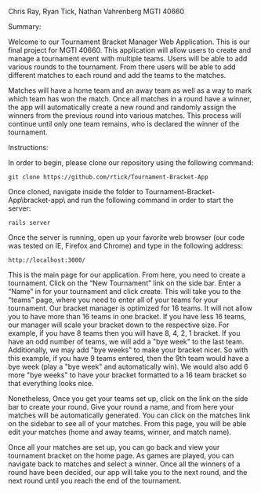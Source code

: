 Chris Ray, Ryan Tick, Nathan Vahrenberg
MGTI 40660

Summary:

Welcome to our Tournament Bracket Manager Web Application. This is our final project for MGTI 40660. This application will allow users to create and manage a tournament event with multiple teams.  Users will be able to add various rounds to the tournament.  From there users will be able to add different matches to each round and add the teams to the matches.

Matches will have a home team and an away team as well as a way to mark which team has won the match.  Once all matches in a round have a winner, the app will automatically create a new round and randomly assign the winners from the previous round into various matches.  This process will continue until only one team remains, who is declared the winner of the tournament.  

Instructions:

In order to begin, please clone our repository using the following command:

	git clone https://github.com/rtick/Tournament-Bracket-App

Once cloned, navigate inside the folder to Tournament-Bracket-App\bracket-app\ and run the following command in order to start the server:

	rails server

Once the server is running, open up your favorite web browser (our code was tested on IE, Firefox and Chrome) and type in the following address:

	http://localhost:3000/

This is the main page for our application. From here, you need to create a tournament. Click on the “New Tournament” link on the side bar. Enter a “Name” in for your tournament and click create. This will take you to the “teams” page, where you need to enter all of your teams for your tournament. Our bracket manager is optimized for 16 teams. It will not allow you to have more than 16 teams in one bracket. If you have less 16 teams, our manager will scale your bracket down to the respective size. For example, if you have 8 teams then you will have 8, 4, 2, 1 bracket. If you have an odd number of teams, we will add a "bye week" to the last team. Additionally, we may add "bye weeks" to make your bracket nicer. So with this example, if you have 9 teams entered, then the 9th team would have a bye week (play a "bye week" and automatically win). We would also add 6 more "bye weeks" to have your bracket formatted to a 16 team bracket so that everything looks nice. 

Nonetheless, Once you get your teams set up, click on the link on the side bar to create your round. Give your round a name, and from here your matches will be automatically generated. You can click on the matches link on the sidebar to see all of your matches. From this page, you will be able edit your matches (home and away teams, winner, and match name). 

Once all your matches are set up, you can go back and view your tournament bracket on the home page. As games are played, you can navigate back to matches and select a winner. Once all the winners of a round have been decided, our app will take you to the next round, and the next round until you reach the end of the tournament. 
